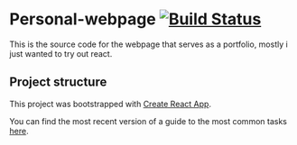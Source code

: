 # Personal-webpage [![Build Status](https://api.travis-ci.org/frednordell/fred.nordells.nu.svg?branch=master)](https://travis-ci.org/frednordell/fred.nordells.nu)
This is the source code for the webpage that serves as a portfolio, mostly i just wanted to try out react.

## Project structure
This project was bootstrapped with [Create React App](https://github.com/facebookincubator/create-react-app).

You can find the most recent version of a guide to the most common tasks [here](https://github.com/facebookincubator/create-react-app/blob/master/packages/react-scripts/template/README.md).


